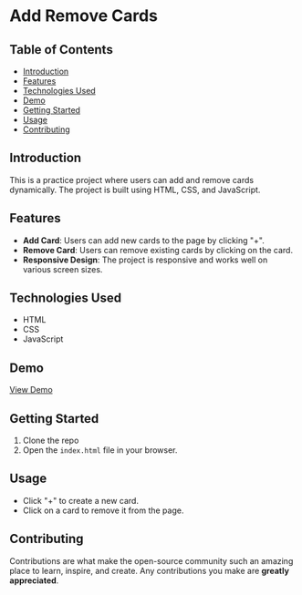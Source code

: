 # Add Remove Cards

## Table of Contents

- [Introduction](#introduction)
- [Features](#features)
- [Technologies Used](#technologies-used)
- [Demo](#demo)
- [Getting Started](#getting-started)
- [Usage](#usage)
- [Contributing](#contributing)

## Introduction

This is a practice project where users can add and remove cards dynamically. The project is built using HTML, CSS, and JavaScript.

## Features

- **Add Card**: Users can add new cards to the page by clicking "+".
- **Remove Card**: Users can remove existing cards by clicking on the card.
- **Responsive Design**: The project is responsive and works well on various screen sizes.

## Technologies Used

- HTML
- CSS
- JavaScript

## Demo

[View Demo](#https://addremovecards.netlify.app/)

## Getting Started

1. Clone the repo
2. Open the `index.html` file in your browser.

## Usage

- Click "+" to create a new card.
- Click on a card to remove it from the page.

## Contributing

Contributions are what make the open-source community such an amazing place to learn, inspire, and create. Any contributions you make are **greatly appreciated**.

